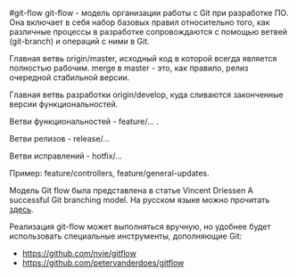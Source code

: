 #git-flow
git-flow - модель организации работы с Git при разработке ПО. Она включает в себя набор базовых правил относительно того, как различные процессы в разработке сопровождаются с помощью ветвей (git-branch) и операций с ними в Git.

Главная ветвь origin/master, исходный код в которой всегда является полностью рабочим. merge в master - это, как правило, релиз очередной стабильной версии.

Главная ветвь разработки origin/develop, куда сливаются законченные версии функциональностей.

Ветви функциональностей - feature/... .

Ветви релизов - release/...

Ветви исправлений - hotfix/...

Пример: feature/controllers, feature/general-updates.

Модель Git flow была представлена в статье Vincent Driessen A successful Git branching model. На русском языке можно прочитать [здесь](http://habrahabr.ru/post/106912/).

Реализация git-flow может выполняться вручную, но удобнее будет использовать специальные инструменты, дополняющие Git:
- https://github.com/nvie/gitflow
- https://github.com/petervanderdoes/gitflow
 
